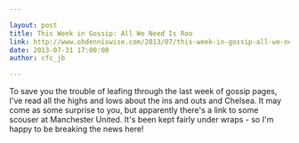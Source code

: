 ```yaml
---

layout: post
title: This Week in Gossip: All We Need Is Roo
link: http://www.ohdenniswise.com/2013/07/this-week-in-gossip-all-we-need-is-roo.html
date: 2013-07-31 17:00:00
author: cfc_jb

---
```


<p>To save you the trouble of leafing through the last week of gossip pages, I've read all the highs and lows about the ins and outs and Chelsea. It may come as some surprise to you, but apparently there's a link to some scouser at Manchester United. It's been kept fairly under wraps - so I'm happy to be breaking the news here!</p> 